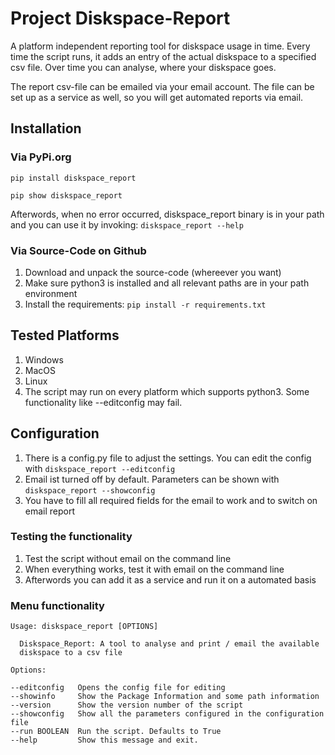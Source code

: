 # Project Diskspace-Report
A platform independent reporting tool for diskspace usage in time. Every time the script runs, it adds an entry of the actual diskspace to a specified csv file.
Over time you can analyse, where your diskspace goes.

The report csv-file can be emailed via your email account. The file can be set up as a service as well, so you will get automated reports via email.

## Installation
### Via PyPi.org

`pip install diskspace_report`

`pip show diskspace_report`

Afterwords, when no error occurred, diskspace_report binary is in your path and you can use it by invoking:
`diskspace_report --help`

### Via Source-Code on Github

1. Download and unpack the source-code (whereever you want)
2. Make sure python3 is installed and all relevant paths are in your path environment
3. Install the requirements:
```pip install -r requirements.txt ```

## Tested Platforms

1. Windows
2. MacOS
3. Linux
4. The script may run on every platform which supports python3. Some functionality like --editconfig may fail.

## Configuration

1. There is a config.py file to adjust the settings. You can edit the config with `diskspace_report --editconfig`
2. Email ist turned off by default. Parameters can be shown with `diskspace_report --showconfig`
3. You have to fill all required fields for the email to work and to switch on email report

### Testing the functionality

1. Test the script without email on the command line
2. When everything works, test it with email on the command line
3. Afterwords you can add it as a service and run it on a automated basis

### Menu functionality
```
Usage: diskspace_report [OPTIONS]

  Diskspace_Report: A tool to analyse and print / email the available
  diskspace to a csv file

Options:

--editconfig   Opens the config file for editing
--showinfo     Show the Package Information and some path information
--version      Show the version number of the script
--showconfig   Show all the parameters configured in the configuration file
--run BOOLEAN  Run the script. Defaults to True
--help         Show this message and exit.
```


